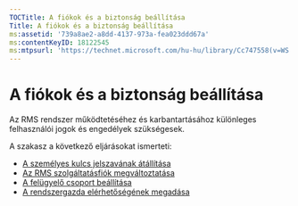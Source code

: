 ```yaml
---
TOCTitle: A fiókok és a biztonság beállítása
Title: A fiókok és a biztonság beállítása
ms:assetid: '739a8ae2-a8dd-4137-973a-fea023ddd67a'
ms:contentKeyID: 18122545
ms:mtpsurl: 'https://technet.microsoft.com/hu-hu/library/Cc747558(v=WS.10)'
---
```


A fiókok és a biztonság beállítása
==================================

Az RMS rendszer működtetéséhez és karbantartásához különleges felhasználói jogok és engedélyek szükségesek.

A szakasz a következő eljárásokat ismerteti:

-   [A személyes kulcs jelszavának átállítása](https://technet.microsoft.com/f71df255-fe19-4e07-810e-87309a5e8e88)
-   [Az RMS szolgáltatásfiók megváltoztatása](https://technet.microsoft.com/a3e522b0-e23d-49f2-b00a-cff90ac2c36a)
-   [A felügyelő csoport beállítása](https://technet.microsoft.com/f2ef847e-2824-471f-9079-5c343094aba8)
-   [A rendszergazda elérhetőségének megadása](https://technet.microsoft.com/31777458-5530-4ae0-ac1f-131b3d98dd35)
